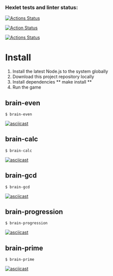 ### Hexlet tests and linter status:
[![Actions Status](https://github.com/nbadin/frontend-project-lvl1/workflows/hexlet-check/badge.svg)](https://github.com/nbadin/frontend-project-lvl1/actions)

[![Action Status](https://api.codeclimate.com/v1/badges/a99a88d28ad37a79dbf6/maintainability)](https://codeclimate.com/github/codeclimate/codeclimate/maintainability)

[![Actions Status](https://github.com/nbadin/frontend-project-lvl1/actions/workflows/linter.yml/badge.svg)](https://github.com/nbadin/frontend-project-lvl1/actions)

# Install
1. Install the latest Node.js to the system globally
1. Download this project repository locally
1. Install dependencies ** make install **
1. Run the game

## brain-even
```
$ brain-even
```
[![asciicast](https://asciinema.org/a/0QcU9z24RSNtuHk8xpougGubx.svg)](https://asciinema.org/a/0QcU9z24RSNtuHk8xpougGubx)

## brain-calc
```
$ brain-calc
```
[![asciicast](https://asciinema.org/a/sQYW9CQ3SISkWje7CRpE4JVlK.svg)](https://asciinema.org/a/sQYW9CQ3SISkWje7CRpE4JVlK)

## brain-gcd
```
$ brain-gcd
```
[![asciicast](https://asciinema.org/a/VUiWwoOHfgJCrj1EpX5RtzdGZ.svg)](https://asciinema.org/a/VUiWwoOHfgJCrj1EpX5RtzdGZ)

## brain-progression
```
$ brain-progression
```
[![asciicast](https://asciinema.org/a/SvgFOB1568OimV1SVsFmUiFhj.svg)](https://asciinema.org/a/SvgFOB1568OimV1SVsFmUiFhj)

## brain-prime
```
$ brain-prime
```
[![asciicast](https://asciinema.org/a/FGhChAQxswSTklvukgH4f0mex.svg)](https://asciinema.org/a/FGhChAQxswSTklvukgH4f0mex)

